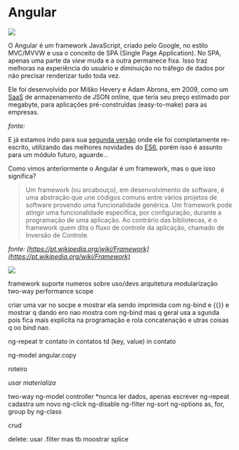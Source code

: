 # Angular

![](https://github.com/Webschool-io/be-mean-instagram/tree/master/Apostila/module-angular1/pt-br/imgs/angularjs-logo.png)
  
O Angular é um framework JavaScript, criado pelo Google, no estilo MVC/MVVW e usa o conceito de SPA (Single Page Application). No SPA, apenas uma parte da *view* muda e a outra permanece fixa. Isso traz melhoras na experiência do usuário e diminuição no tráfego de dados por não precisar renderizar tudo toda vez.

Ele foi desenvolvido por Miško Hevery e Adam Abrons, em 2009, como um [SaaS](https://pt.wikipedia.org/wiki/Software_como_servi%C3%A7o) de armazenamento de JSON online, que teria seu preço estimado por megabyte, para aplicações pré-construídas (easy-to-make) para as empresas.

*fonte: [](https://pt.wikipedia.org/wiki/AngularJS)*

E já estamos indo para sua [segunda versão](https://angular.io/)  onde ele foi completamente re-escrito, utilizando das melhores novidades do [ES6](http://es6-features.org/), porém isso é assunto para um módulo futuro, aguarde...

Como vimos anteriormente o Angular é um framework, mas o que isso significa?

> Um framework (ou arcabouço), em desenvolvimento de software, é uma abstração que une códigos comuns entre vários projetos de software provendo uma funcionalidade genérica. Um framework pode atingir uma funcionalidade específica, por configuração, durante a programação de uma aplicação. Ao contrário das bibliotecas, é o framework quem dita o fluxo de controle da aplicação, chamado de Inversão de Controle.

*fonte: [https://pt.wikipedia.org/wiki/Framework](https://pt.wikipedia.org/wiki/Framework)*

![](https://github.com/Webschool-io/be-mean-instagram/tree/master/Apostila/module-angular1/pt-br/imgs/framework-structure.png)

framework
suporte
numeros sobre uso/devs
arquitetura
modularização
two-way
performance
scope


criar uma var no socpe e mostrar ela sendo imprimida com ng-bind e {{}} e mostrar q dando ero nao mostra com ng-bind mas q geral usa a sgunda pois fica mais explicita na programação e rola concatenação e utras coisas q oo bind nao.


ng-repeat
tr contato in contatos
  td (key, value) in contato

ng-model
angular.copy


roteiro

*usar materializa*

two-way
ng-model
controller
*nunca ler dados, apenas escrever
ng-repeat
cadastra um novo
ng-click
ng-disable
ng-filter
ng-sort
ng-options
  as, for, group by
ng-class

crud

delete: usar .filter mas tb moostrar splice